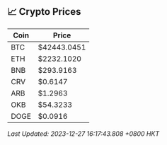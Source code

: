 ## 📈 Crypto Prices

| Coin | Price |
| ---- | ----- |
| BTC | $42443.0451 |
| ETH | $2232.1020 |
| BNB | $293.9163 |
| CRV | $0.6147 |
| ARB | $1.2963 |
| OKB | $54.3233 |
| DOGE | $0.0916 |

_Last Updated: 2023-12-27 16:17:43.808 +0800 HKT_